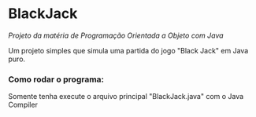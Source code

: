 # BlackJack
*Projeto da matéria de Programação Orientada a Objeto com Java*

 Um projeto simples que simula uma partida do jogo "Black Jack" em Java puro.

 ### Como rodar o programa:
 Somente tenha execute o arquivo principal "BlackJack.java" com o Java Compiler
